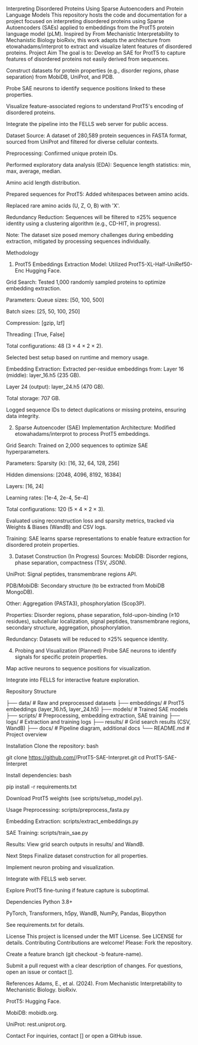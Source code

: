 Interpreting Disordered Proteins Using Sparse Autoencoders and Protein Language Models 
This repository hosts the code and documentation for a project focused on interpreting disordered proteins using Sparse Autoencoders (SAEs) applied to embeddings from the ProtT5 protein language model (pLM). Inspired by From Mechanistic Interpretability to Mechanistic Biology bioRxiv, this work adapts the architecture from etowahadams/interprot to extract and visualize latent features of disordered proteins.
Project Aim
The goal is to:
Develop an SAE for ProtT5 to capture features of disordered proteins not easily derived from sequences.

Construct datasets for protein properties (e.g., disorder regions, phase separation) from MobiDB, UniProt, and PDB.

Probe SAE neurons to identify sequence positions linked to these properties.

Visualize feature-associated regions to understand ProtT5's encoding of disordered proteins.

Integrate the pipeline into the FELLS web server for public access.

Dataset 
Source: A dataset of 280,589 protein sequences in FASTA format, sourced from UniProt and filtered for diverse cellular contexts.

Preprocessing:
Confirmed unique protein IDs.

Performed exploratory data analysis (EDA):
Sequence length statistics: min, max, average, median.

Amino acid length distribution.

Prepared sequences for ProtT5:
Added whitespaces between amino acids.

Replaced rare amino acids (U, Z, O, B) with 'X'.

Redundancy Reduction: Sequences will be filtered to ≤25% sequence identity using a clustering algorithm (e.g., CD-HIT, in progress).

Note: The dataset size posed memory challenges during embedding extraction, mitigated by processing sequences individually.

Methodology
1. ProtT5 Embeddings Extraction
Model: Utilized ProtT5-XL-Half-UniRef50-Enc Hugging Face.

Grid Search:
Tested 1,000 randomly sampled proteins to optimize embedding extraction.

Parameters:
Queue sizes: [50, 100, 500]

Batch sizes: [25, 50, 100, 250]

Compression: [gzip, lzf]

Threading: [True, False]

Total configurations: 48 (3 × 4 × 2 × 2).

Selected best setup based on runtime and memory usage.

Embedding Extraction:
Extracted per-residue embeddings from:
Layer 16 (middle): layer_16.h5 (235 GB).

Layer 24 (output): layer_24.h5 (470 GB).

Total storage: 707 GB.

Logged sequence IDs to detect duplications or missing proteins, ensuring data integrity.

2. Sparse Autoencoder (SAE) Implementation
Architecture: Modified etowahadams/interprot to process ProtT5 embeddings.

Grid Search:
Trained on 2,000 sequences to optimize SAE hyperparameters.

Parameters:
Sparsity (k): [16, 32, 64, 128, 256]

Hidden dimensions: [2048, 4096, 8192, 16384]

Layers: [16, 24]

Learning rates: [1e-4, 2e-4, 5e-4]

Total configurations: 120 (5 × 4 × 2 × 3).

Evaluated using reconstruction loss and sparsity metrics, tracked via Weights & Biases (WandB) and CSV logs.

Training: SAE learns sparse representations to enable feature extraction for disordered protein properties.

3. Dataset Construction (In Progress)
Sources:
MobiDB: Disorder regions, phase separation, compactness (TSV, JSON).

UniProt: Signal peptides, transmembrane regions API.

PDB/MobiDB: Secondary structure (to be extracted from MobiDB MongoDB).

Other: Aggregation (PASTA3), phosphorylation (Scop3P).

Properties:
Disorder regions, phase separation, fold-upon-binding (≥10 residues), subcellular localization, signal peptides, transmembrane regions, secondary structure, aggregation, phosphorylation.

Redundancy: Datasets will be reduced to ≤25% sequence identity.

4. Probing and Visualization (Planned)
Probe SAE neurons to identify signals for specific protein properties.

Map active neurons to sequence positions for visualization.

Integrate into FELLS for interactive feature exploration.

Repository Structure

├── data/                   # Raw and preprocessed datasets
├── embeddings/             # ProtT5 embeddings (layer_16.h5, layer_24.h5)
├── models/                 # Trained SAE models
├── scripts/                # Preprocessing, embedding extraction, SAE training
├── logs/                   # Extraction and training logs
├── results/                # Grid search results (CSV, WandB)
├── docs/                   # Pipeline diagram, additional docs
└── README.md               # Project overview

Installation
Clone the repository:
bash

git clone https://github.com/<username>/ProtT5-SAE-Interpret.git
cd ProtT5-SAE-Interpret

Install dependencies:
bash

pip install -r requirements.txt

Download ProtT5 weights (see scripts/setup_model.py).

Usage
Preprocessing: scripts/preprocess_fasta.py

Embedding Extraction: scripts/extract_embeddings.py

SAE Training: scripts/train_sae.py

Results: View grid search outputs in results/ and WandB.

Next Steps
Finalize dataset construction for all properties.

Implement neuron probing and visualization.

Integrate with FELLS web server.

Explore ProtT5 fine-tuning if feature capture is suboptimal.

Dependencies
Python 3.8+

PyTorch, Transformers, h5py, WandB, NumPy, Pandas, Biopython

See requirements.txt for details.

License
This project is licensed under the MIT License. See LICENSE for details.
Contributing
Contributions are welcome! Please:
Fork the repository.

Create a feature branch (git checkout -b feature-name).

Submit a pull request with a clear description of changes.
For questions, open an issue or contact [<your-email>].

References
Adams, E., et al. (2024). From Mechanistic Interpretability to Mechanistic Biology. bioRxiv.

ProtT5: Hugging Face.

MobiDB: mobidb.org.

UniProt: rest.uniprot.org.

Contact
For inquiries, contact [<your-email>] or open a GitHub issue.

